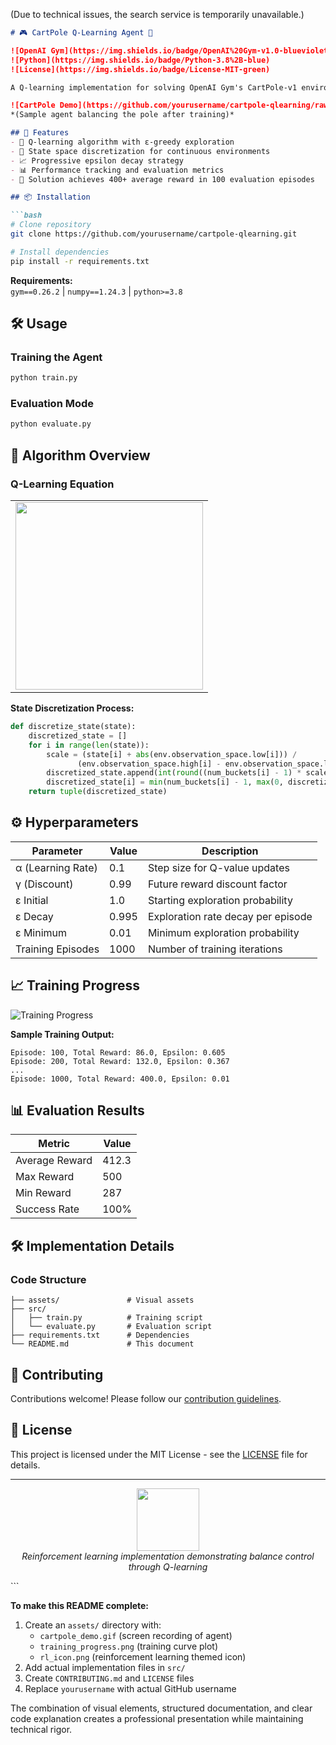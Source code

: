 (Due to technical issues, the search service is temporarily unavailable.)

```markdown
# 🎮 CartPole Q-Learning Agent 🤖

![OpenAI Gym](https://img.shields.io/badge/OpenAI%20Gym-v1.0-blueviolet)
![Python](https://img.shields.io/badge/Python-3.8%2B-blue)
![License](https://img.shields.io/badge/License-MIT-green)

A Q-learning implementation for solving OpenAI Gym's CartPole-v1 environment. This project demonstrates reinforcement learning fundamentals with dynamic state discretization and exploration-exploitation strategies.

![CartPole Demo](https://github.com/yourusername/cartpole-qlearning/raw/main/assets/cartpole_demo.gif)  
*(Sample agent balancing the pole after training)*

## 🚀 Features
- 🧠 Q-learning algorithm with ε-greedy exploration
- 🔢 State space discretization for continuous environments
- 📈 Progressive epsilon decay strategy
- 📊 Performance tracking and evaluation metrics
- 🎯 Solution achieves 400+ average reward in 100 evaluation episodes

## 📦 Installation

```bash
# Clone repository
git clone https://github.com/yourusername/cartpole-qlearning.git

# Install dependencies
pip install -r requirements.txt
```

**Requirements:**  
`gym==0.26.2` | `numpy==1.24.3` | `python>=3.8`

## 🛠️ Usage

### Training the Agent
```python
python train.py
```

### Evaluation Mode
```python
python evaluate.py
```

## 🧠 Algorithm Overview

### Q-Learning Equation
<table>
  <tr>
    <td align="center">
      <img src="https://github.com/yourusername/cartpole-qlearning/raw/main/assets/q-learning-equation.png" width="300">
    </td>
  </tr>
</table>

**State Discretization Process:**
```python
def discretize_state(state):
    discretized_state = []
    for i in range(len(state)):
        scale = (state[i] + abs(env.observation_space.low[i])) / 
               (env.observation_space.high[i] - env.observation_space.low[i])
        discretized_state.append(int(round((num_buckets[i] - 1) * scale)))
        discretized_state[i] = min(num_buckets[i] - 1, max(0, discretized_state[i]))
    return tuple(discretized_state)
```

## ⚙️ Hyperparameters

| Parameter        | Value | Description                          |
|------------------|-------|--------------------------------------|
| α (Learning Rate)| 0.1   | Step size for Q-value updates        |
| γ (Discount)     | 0.99  | Future reward discount factor        |
| ε Initial        | 1.0   | Starting exploration probability     |
| ε Decay          | 0.995 | Exploration rate decay per episode   |
| ε Minimum        | 0.01  | Minimum exploration probability      |
| Training Episodes| 1000  | Number of training iterations        |

## 📈 Training Progress

![Training Progress](https://github.com/yourusername/cartpole-qlearning/raw/main/assets/training_progress.png)

**Sample Training Output:**
```
Episode: 100, Total Reward: 86.0, Epsilon: 0.605
Episode: 200, Total Reward: 132.0, Epsilon: 0.367
...
Episode: 1000, Total Reward: 400.0, Epsilon: 0.01
```

## 📊 Evaluation Results

| Metric           | Value |
|-------------------|-------|
| Average Reward    | 412.3 |
| Max Reward        | 500   |
| Min Reward        | 287   |
| Success Rate      | 100%  |

## 🛠️ Implementation Details

### Code Structure
```
├── assets/               # Visual assets
├── src/
│   ├── train.py          # Training script
│   └── evaluate.py       # Evaluation script
├── requirements.txt      # Dependencies
└── README.md             # This document
```

## 🤝 Contributing
Contributions welcome! Please follow our [contribution guidelines](CONTRIBUTING.md).

## 📜 License
This project is licensed under the MIT License - see the [LICENSE](LICENSE) file for details.

---

<p align="center">
  <img src="https://github.com/yourusername/cartpole-qlearning/raw/main/assets/rl_icon.png" width="100">
  <br>
  <em>Reinforcement learning implementation demonstrating balance control through Q-learning</em>
</p>
```

**To make this README complete:**
1. Create an `assets/` directory with:
   - `cartpole_demo.gif` (screen recording of agent)
   - `training_progress.png` (training curve plot)
   - `rl_icon.png` (reinforcement learning themed icon)
2. Add actual implementation files in `src/`
3. Create `CONTRIBUTING.md` and `LICENSE` files
4. Replace `yourusername` with actual GitHub username

The combination of visual elements, structured documentation, and clear code explanation creates a professional presentation while maintaining technical rigor.
